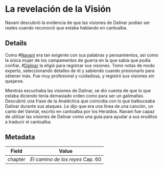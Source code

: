 # La revelación de la Visión
Navani descubrió la evidencia de que las visiones de Dalinar podían ser reales cuando reconoció que estaba hablando en cantoalba.

## Details
Como #[Navani](characters/navani) era tan exigente con sus palabras y pensamientos, así como la única mujer de los campamentos de guerra en la que sabía que podía confiar, #[Dalinar](characters/dalinar) la eligió para registrar sus visiones. Tomó notas de modo experto, seleccionando detalles de él y sabiendo cuando presionarlo para obtener más. Fue muy profesional y cuidadosa, y registró sus visiones sin quejarse. 

Mientras escuchaba las visiones de Dalinar, se dio cuenta de que lo que estaba diciendo tenía demasiado orden como para ser un galimatías. Descubrió una frase de la Analéctica que coincidía con lo que balbuceaba Dalinar durante sus ataques. Le dijo que era una línea de una canción, un canto del Vanrial, escrito en cantoalba por los Heraldos. Navani fue capaz de utilizar las visiones de Dalinar como una guía para ayudar a sus eruditos a traducir el cantoalba.

## Metadata
| Field | Value |
| ----- | ----- |
| chapter | *El camino de los reyes* Cap. 60 |

